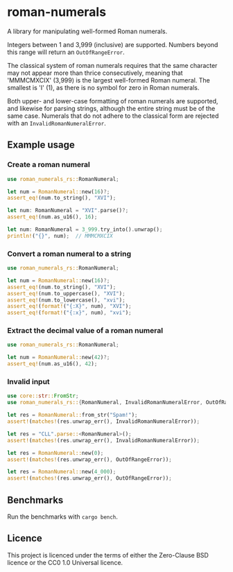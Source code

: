 # roman-numerals

A library for manipulating well-formed Roman numerals.

Integers between 1 and 3,999 (inclusive) are supported.
Numbers beyond this range will return an ``OutOfRangeError``.

The classical system of roman numerals requires that
the same character may not appear more than thrice consecutively,
meaning that 'MMMCMXCIX' (3,999) is the largest well-formed Roman numeral.
The smallest is 'I' (1), as there is no symbol for zero in Roman numerals.

Both upper- and lower-case formatting of roman numerals are supported,
and likewise for parsing strings, 
although the entire string must be of the same case.
Numerals that do not adhere to the classical form are rejected
with an ``InvalidRomanNumeralError``.

## Example usage

### Create a roman numeral

```rust
use roman_numerals_rs::RomanNumeral;

let num = RomanNumeral::new(16)?;
assert_eq!(num.to_string(), "XVI");

let num: RomanNumeral = "XVI".parse()?;
assert_eq!(num.as_u16(), 16);

let num: RomanNumeral = 3_999.try_into().unwrap();
println!("{}", num);  // MMMCMXCIX
```

### Convert a roman numeral to a string

```rust
use roman_numerals_rs::RomanNumeral;

let num = RomanNumeral::new(16)?;
assert_eq!(num.to_string(), "XVI");
assert_eq!(num.to_uppercase(), "XVI");
assert_eq!(num.to_lowercase(), "xvi");
assert_eq!(format!("{:X}", num), "XVI");
assert_eq!(format!("{:x}", num), "xvi");
```

### Extract the decimal value of a roman numeral

```rust
use roman_numerals_rs::RomanNumeral;

let num = RomanNumeral::new(42)?;
assert_eq!(num.as_u16(), 42);
```

### Invalid input

```rust
use core::str::FromStr;
use roman_numerals_rs::{RomanNumeral, InvalidRomanNumeralError, OutOfRangeError};

let res = RomanNumeral::from_str("Spam!");
assert!(matches!(res.unwrap_err(), InvalidRomanNumeralError));

let res = "CLL".parse::<RomanNumeral>();
assert!(matches!(res.unwrap_err(), InvalidRomanNumeralError));

let res = RomanNumeral::new(0);
assert!(matches!(res.unwrap_err(), OutOfRangeError));

let res = RomanNumeral::new(4_000);
assert!(matches!(res.unwrap_err(), OutOfRangeError));
```

## Benchmarks

Run the benchmarks with ``cargo bench``.

## Licence

This project is licenced under the terms of either the Zero-Clause BSD licence
or the CC0 1.0 Universal licence.
